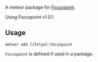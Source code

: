 A meteor package for [Focuspoint](https://github.com/lifelynl/focuspoint).

Using Focuspoint v1.0.1


## Usage

```
meteor add lifelynl:focuspoint
```

`Focuspoint` is defined if used in a package.
